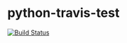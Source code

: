 # python-travis-test
[![Build Status](https://travis-ci.com/mrsimonsen/python-travis-test.svg?branch=master)](https://travis-ci.com/mrsimonsen/python-travis-test)
